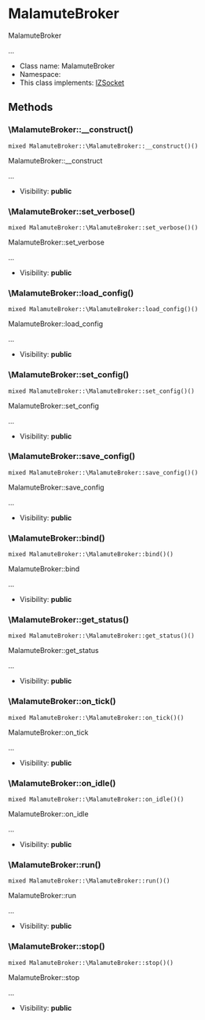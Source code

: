MalamuteBroker
===============

MalamuteBroker

...


* Class name: MalamuteBroker
* Namespace: 
* This class implements: [IZSocket](IZSocket.md)






Methods
-------


### \MalamuteBroker::__construct()

```
mixed MalamuteBroker::\MalamuteBroker::__construct()()
```

MalamuteBroker::__construct

...

* Visibility: **public**



### \MalamuteBroker::set_verbose()

```
mixed MalamuteBroker::\MalamuteBroker::set_verbose()()
```

MalamuteBroker::set_verbose

...

* Visibility: **public**



### \MalamuteBroker::load_config()

```
mixed MalamuteBroker::\MalamuteBroker::load_config()()
```

MalamuteBroker::load_config

...

* Visibility: **public**



### \MalamuteBroker::set_config()

```
mixed MalamuteBroker::\MalamuteBroker::set_config()()
```

MalamuteBroker::set_config

...

* Visibility: **public**



### \MalamuteBroker::save_config()

```
mixed MalamuteBroker::\MalamuteBroker::save_config()()
```

MalamuteBroker::save_config

...

* Visibility: **public**



### \MalamuteBroker::bind()

```
mixed MalamuteBroker::\MalamuteBroker::bind()()
```

MalamuteBroker::bind

...

* Visibility: **public**



### \MalamuteBroker::get_status()

```
mixed MalamuteBroker::\MalamuteBroker::get_status()()
```

MalamuteBroker::get_status

...

* Visibility: **public**



### \MalamuteBroker::on_tick()

```
mixed MalamuteBroker::\MalamuteBroker::on_tick()()
```

MalamuteBroker::on_tick

...

* Visibility: **public**



### \MalamuteBroker::on_idle()

```
mixed MalamuteBroker::\MalamuteBroker::on_idle()()
```

MalamuteBroker::on_idle

...

* Visibility: **public**



### \MalamuteBroker::run()

```
mixed MalamuteBroker::\MalamuteBroker::run()()
```

MalamuteBroker::run

...

* Visibility: **public**



### \MalamuteBroker::stop()

```
mixed MalamuteBroker::\MalamuteBroker::stop()()
```

MalamuteBroker::stop

...

* Visibility: **public**


